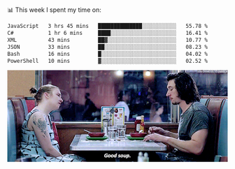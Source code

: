 📊 This week I spent my time on:
<!--START_SECTION:waka-->

```text
JavaScript   3 hrs 45 mins   ██████████████░░░░░░░░░░░   55.78 %
C#           1 hr 6 mins     ████░░░░░░░░░░░░░░░░░░░░░   16.41 %
XML          43 mins         ██▓░░░░░░░░░░░░░░░░░░░░░░   10.77 %
JSON         33 mins         ██░░░░░░░░░░░░░░░░░░░░░░░   08.23 %
Bash         16 mins         █░░░░░░░░░░░░░░░░░░░░░░░░   04.02 %
PowerShell   10 mins         ▓░░░░░░░░░░░░░░░░░░░░░░░░   02.52 %
```

<!--END_SECTION:waka-->


![](goodSoup.gif)
